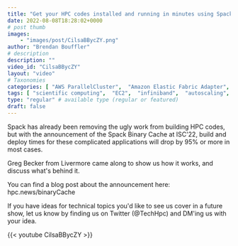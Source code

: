 ```yaml
---
title: "Get your HPC codes installed and running in minutes using Spack's Binary Cache"
date: 2022-08-08T18:28:02+0000
# post thumb
images:
    - "images/post/CilsaBBycZY.png"
author: "Brendan Bouffler"
# description
description: ""
video_id: "CilsaBBycZY"
layout: "video"
# Taxonomies
categories: [ "AWS ParallelCluster",  "Amazon Elastic Fabric Adapter",  "Amazon NICE DCV",  "Life Sciences", ]
tags: [ "scientific computing",  "EC2",  "infiniband",  "autoscaling",  "Schedulers",  "ParallelCluster",  "Lustre",  "vizualization",  "MPI",  "package manager",  "compilers",  "cloud computing",  "tightly-coupled",  "GPUs",  "EFA",  "elastic fabric adapter",  "technical computing",  "High Performance Computing",  "virtualization",  "DCV",  "HPC",  "CPUs",  "elastic",  "scientific applications",  "HPC source code",  "Storage",  "spack",  "bioinformatics",  "techshorts", ]
type: "regular" # available type (regular or featured)
draft: false
---
```


Spack has already been removing the ugly work from building HPC codes, but with the announcement of the Spack Binary Cache at ISC'22, build and deploy times for these complicated applications will drop by 95% or more in most cases.

Greg Becker from Livermore came along to show us how it works, and discuss what's behind it.

You can find a blog post about the announcement here: hpc.news/binaryCache

If you have ideas for technical topics you'd like to see us cover in a future show, let us know by finding us on Twitter (@TechHpc) and DM'ing us with your idea.

{{< youtube CilsaBBycZY >}}